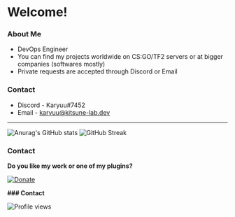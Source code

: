 # Welcome!

### About Me

* DevOps Engineer
* You can find my projects worldwide on CS:GO/TF2 servers or at bigger companies (softwares mostly)
* Private requests are accepted through Discord or Email

### Contact

* Discord - Karyuu#7452
* Email - karyuu@kitsune-lab.dev

---

![Anurag's GitHub stats](https://github-readme-stats.vercel.app/api?username=K4ryuu&show_icons=true&theme=radical) ![GitHub Streak](https://github-readme-streak-stats.herokuapp.com?user=K4ryuu&show_icons=true&theme=radical)

### Contact

**Do you like my work or one of my plugins?**

[![Donate](https://www.paypalobjects.com/en_US/i/btn/btn_donate_SM.gif)](https://www.paypal.me/sples1 "Donate")

**### Contact**

![Profile views](https://gpvc.arturio.dev/K4ryuu)
